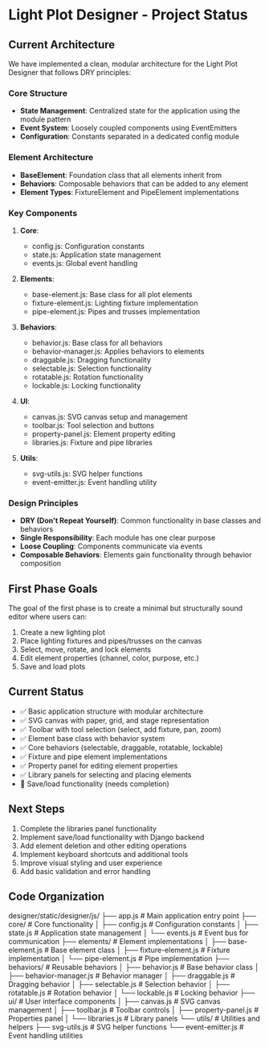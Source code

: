 # Light Plot Designer - Project Status

## Current Architecture

We have implemented a clean, modular architecture for the Light Plot Designer that follows DRY principles:

### Core Structure
- **State Management**: Centralized state for the application using the module pattern
- **Event System**: Loosely coupled components using EventEmitters
- **Configuration**: Constants separated in a dedicated config module

### Element Architecture
- **BaseElement**: Foundation class that all elements inherit from
- **Behaviors**: Composable behaviors that can be added to any element
- **Element Types**: FixtureElement and PipeElement implementations

### Key Components
1. **Core**: 
   - config.js: Configuration constants
   - state.js: Application state management
   - events.js: Global event handling

2. **Elements**:
   - base-element.js: Base class for all plot elements
   - fixture-element.js: Lighting fixture implementation
   - pipe-element.js: Pipes and trusses implementation

3. **Behaviors**:
   - behavior.js: Base class for all behaviors
   - behavior-manager.js: Applies behaviors to elements
   - draggable.js: Dragging functionality
   - selectable.js: Selection functionality
   - rotatable.js: Rotation functionality
   - lockable.js: Locking functionality

4. **UI**:
   - canvas.js: SVG canvas setup and management
   - toolbar.js: Tool selection and buttons
   - property-panel.js: Element property editing
   - libraries.js: Fixture and pipe libraries

5. **Utils**:
   - svg-utils.js: SVG helper functions
   - event-emitter.js: Event handling utility

### Design Principles
- **DRY (Don't Repeat Yourself)**: Common functionality in base classes and behaviors
- **Single Responsibility**: Each module has one clear purpose
- **Loose Coupling**: Components communicate via events
- **Composable Behaviors**: Elements gain functionality through behavior composition

## First Phase Goals

The goal of the first phase is to create a minimal but structurally sound editor where users can:

1. Create a new lighting plot
2. Place lighting fixtures and pipes/trusses on the canvas
3. Select, move, rotate, and lock elements
4. Edit element properties (channel, color, purpose, etc.)
5. Save and load plots

## Current Status

- ✅ Basic application structure with modular architecture
- ✅ SVG canvas with paper, grid, and stage representation
- ✅ Toolbar with tool selection (select, add fixture, pan, zoom)
- ✅ Element base class with behavior system
- ✅ Core behaviors (selectable, draggable, rotatable, lockable)
- ✅ Fixture and pipe element implementations
- ✅ Property panel for editing element properties
- ✅ Library panels for selecting and placing elements
- 🔄 Save/load functionality (needs completion)

## Next Steps

1. Complete the libraries panel functionality
2. Implement save/load functionality with Django backend
3. Add element deletion and other editing operations
4. Implement keyboard shortcuts and additional tools
5. Improve visual styling and user experience
6. Add basic validation and error handling

## Code Organization
designer/static/designer/js/
├── app.js                  # Main application entry point
├── core/                   # Core functionality
│   ├── config.js           # Configuration constants
│   ├── state.js            # Application state management
│   └── events.js           # Event bus for communication
├── elements/               # Element implementations
│   ├── base-element.js     # Base element class
│   ├── fixture-element.js  # Fixture implementation
│   └── pipe-element.js     # Pipe implementation
├── behaviors/              # Reusable behaviors
│   ├── behavior.js         # Base behavior class
│   ├── behavior-manager.js # Behavior manager
│   ├── draggable.js        # Dragging behavior
│   ├── selectable.js       # Selection behavior
│   ├── rotatable.js        # Rotation behavior
│   └── lockable.js         # Locking behavior
├── ui/                     # User interface components
│   ├── canvas.js           # SVG canvas management
│   ├── toolbar.js          # Toolbar controls
│   ├── property-panel.js   # Properties panel
│   └── libraries.js        # Library panels
└── utils/                  # Utilities and helpers
├── svg-utils.js        # SVG helper functions
└── event-emitter.js    # Event handling utilities